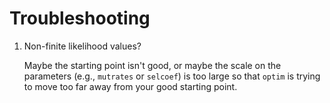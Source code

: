 Troubleshooting
===============

1.  Non-finite likelihood values?

    Maybe the starting point isn't good,
    or maybe the scale on the parameters (e.g., `mutrates` or `selcoef`) is too large
    so that `optim` is trying to move too far away from your good starting point.
